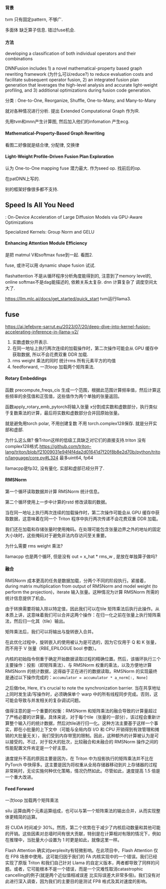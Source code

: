 #### 背景

tvm 只有固定pattern, 不够广.

多面体 缺乏算子信息. 错过fuse机会. 

#### 方法

developing a classification of both individual operators and their combinations

DNNFusion includes 1) a novel mathematical-property based graph rewriting framework (为什么可以reduce?) to reduce evaluation costs and facilitate subsequent operator fusion, 2) an integrated  fusion plan generation that leverages the high-level analysis and accurate light-weight profiling, and 3) additional optimizations during fusion code generation. 

分类 : One-to-One, Reorganize, Shuffle, One-to-Many, and Many-to-Many

就对各种情况进行分析.  提出 Extended Computational Graph 作为IR.

先用tvm和mnn产生计算图, 然后加入他们的infomation 产生ecg.

#### Mathematical-Property-Based Graph Rewriting

看图二好像就是结合律, 分配律, 交换律

#### Light-Weight Profile-Driven Fusion Plan Exploration

认为 One-to-One mapping fuse 潜力最大.  作为seed op. 找前后的op.

在patDNN上写的. 

别的框架好像很多都不支持.

## Speed Is All You Need

: On-Device Acceleration of Large Diffusion Models via
GPU-Aware Optimizations

Specialized Kernels: Group Norm and GELU

#### Enhancing Attention Module Efficiency

是把 matmul V和softmax fuse到一起. 看图2.

fuse, 或许可以用 dynamic shape fusion 试试. 

flashattention 不是从循环程序分析角度能得到的, 注意到了memory level的, online softmax不是dag能描述的, 依赖关系太复杂. dnn 计算复杂了 调度空间太大了. 

https://llm.mlc.ai/docs/get_started/quick_start  tvm运行llama3.

## fuse

https://ai.lefebvre-sarrut.eu/2023/07/20/deep-dive-into-kernel-fusion-accelerating-inference-in-llama-v2/

1. 实数虚数分开表示.
2. 在同一地址上执行两次连续的加载操作时，第二次操作可能会从 GPU 缓存中获取数据, 所以不会花费双重 DDR 加载.
3.  rms weight 乘法的同时 统计rms  所有元素平方的均值
4. feedforward, 一次loop 加载两个矩阵乘法. 

#### Rotary Embeddings

函数 precompute_freqs_cis 生成一个范围，根据此范围计算频率值，然后计算这些频率的余弦值和正弦值，这些值作为两个单独的张量返回。

函数apply_rotary_emb_pytorch将输入张量 x分割成实数和虚数部分，执行类似于复数乘法的计算，最后将实数和虚数部分合并回原始张量。

就是避免用torch polar, 不用创建复数 不用 torch.complex128保存.  就是分开实部和虚部. 

为什么这么做? 像Triton这样的低级工具缺乏对它们的直接支持.triton 没有complex128格式.https://github.com/triton-lang/triton/blob/f21009031e94f4f4da2d01641d7f20f8b8e2d70b/python/triton/language/core.py#L324  最多uint64, fp64 

llamacpp是fp32, 没有量化. 实部和虚部已经分开了.



#### RMSNorm 

第一个循环读取数据并计算 RMSNorm 统计信息。

第二个循环使用上一步中计算的rstd 修改读取的数据。

当在同一地址上执行两次连续的加载操作时，第二次操作可能会从 GPU 缓存中获取数据，这意味着在同一个 Triton 程序中执行两次传递不会花费双重 DDR 加载。

我们还在加载和存储张量时使用掩码。在处理可能包含张量边界之外的地址的固定大小块时，这些掩码对于避免非法内存访问至关重要。

为什么需要 rms weight 乘法?

llamacpp 也是两个循环,  但是没有 out = x_hat * rms_w ,  是放在单独算子做吗?

#### 融合

RMSNorm 成本更高的任务是数据加载，分两个不同的阶段执行。紧接着，during matrix multiplication from output of RMSNorm and model weight (to perform the projection)，iterate 输入张量。这种情况为计算 RMSNorm 所需的统计信息提供了机会。

由于转换需要将输入除以特定值，因此我们可以在tile 矩阵乘法后执行此操作。从本质上讲，这意味着我们可以合并这两个操作：在归一化之前在张量上执行矩阵乘法，然后归一化其（tile）输出。

矩阵乘法后，我们可以将输出与旋转嵌入合并。

在此优化过程中，旋转嵌入的使用被认为是可选的，因为它仅用于 Q 和 K 张量，而不用于 V 张量（RBE_EPILOGUE bool 参数）。

内核的初始指令侧重于确定开始数据读取过程的精确位置。然后，该循环执行三个主要操作：投影（即矩阵乘法）、与 RMSNorm 权重的乘法，以及方便地计算 RMSNorm 的统计数据，这得益于正在进行的数据读取。RMSNorm 的实现最终是通过以下操作完成的：`accumulator = accumulator * a_norm[:, None]`

之后做rbe,  Here, it's crucial to note the synchronization barrier.   当在共享地址上同时发生读/写操作时，必须确保单个 warp 中的所有线程同步完成。否则，这可能会导致与并发相关的复杂调试问题。

值得注意的是一个重要的权衡：RMSNorm 和矩阵乘法的融合导致的计算量超过了严格必要的计算量。具体来说，对于每个tile（张量的一部分），该过程会重新计算整个输入行的统计数据，然后对tile进行归一化。这种方法主要基于这样一个事实，即在小批量的上下文中（可能与全局内存 I/O 和 CPU 开销得到有效管理和摊销的大批量无关），我们受到内存带宽的限制。因此，这种额外的计算被认为是可以接受的。不过，对于较大的批次，比较融合和未融合的 RMSNorm 操作之间的性能配置文件肯定是一个好主意。

速度提升不高的原因主要是因为，在 Triton 中为投影执行的矩阵乘法并不比在 PyTorch 中快得多。这主要是因为将权重从全局存储器移动到片上存储器的过程非常耗时，无论实施何种优化策略，情况仍然如此。尽管如此，速度提高 1.5 倍是一个重大改进。

#### Feed Forward

一次loop 加载两个矩阵乘法

silu 运算由两个元素运算组成，也可以与第一个矩阵乘法的输出合并，从而实现整体更精简的运算。

将 CUDA 时间减少 30%。然而，第二个优势在于减少了内核启动数量和其他可能的开销。这些因素对总墙时间有很大贡献，特别是在计算相对有限的情况下，例如在推理中，当批量大小设置为 1 时更是如此，就像这里一样。

 Flash Attention 确实对perplexity有轻微影响。在此项目中，Flash Attention 仅在 FP8 场景中使用。这可能归因于我们的 FA 内核实现中的一个错误。我们已经实现了原版 Triton 和我们自己针对 Llama 的自定义版本，两者都导致了同样的问题。或者，它可能根本不是一个错误，而是一个灾难性取消catastrophic cancelling的例子(就是两个近似值相减误差 比实际误差大非常多倍)。我们没有对此进行深入调查，因为我们的主要目的是测试 FP8 格式及其对速度的影响。



